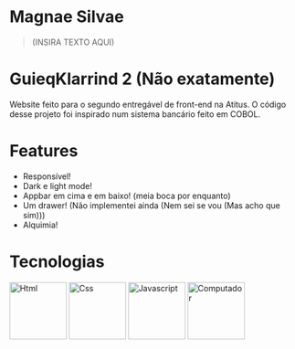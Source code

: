 # Magnae Silvae
> (INSIRA TEXTO AQUI)
# GuieqKlarrind 2 (Não exatamente)
Website feito para o segundo entregável de front-end na Atitus.
O código desse projeto foi inspirado num sistema bancário feito em COBOL.
# Features
- Responsível!
- Dark e light mode!
- Appbar em cima e em baixo! (meia boca por enquanto)
- Um drawer! (Não implementei ainda (Nem sei se vou (Mas acho que sim)))
- Alquimia!
# Tecnologias
<div>
    <img src="https://encrypted-tbn0.gstatic.com/images?q=tbn:ANd9GcQEc9A_S6BPxCDRp5WjMFEfXrpCu1ya2OO-Lw&s" alt="Html" width="100"/>
    <img src="https://upload.wikimedia.org/wikipedia/commons/d/d5/CSS3_logo_and_wordmark.svg" alt="Css" width="100" height="100"/>
    <img src="https://upload.wikimedia.org/wikipedia/commons/thumb/9/99/Unofficial_JavaScript_logo_2.svg/800px-Unofficial_JavaScript_logo_2.svg.png" alt="Javascript" width="100" height="100"/>
    <img src="https://cdn5.colorir.com/desenhos/color/201908/um-computador-a-casa-o-quarto-1515999.jpg" alt="Computador" width="100"/>
</div>
